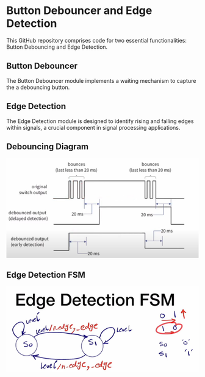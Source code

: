 # Button Debouncer and Edge Detection 

This GitHub repository comprises code for two essential functionalities: Button Debouncing and Edge Detection. 

## Button Debouncer
The Button Debouncer module implements a waiting mechanism to capture the a debouncing button.

## Edge Detection
The Edge Detection module is designed to identify rising and falling edges within signals, a crucial component in signal processing applications.

## Debouncing Diagram
![Button Debouncing](https://github.com/alhusseingamal/RTL-Projects/blob/main/Button%20Debouncer%20and%20Edge%20Detector/button%20-%20debouncing.PNG)

## Edge Detection FSM
![Button Debouncing](https://github.com/alhusseingamal/RTL-Projects/blob/main/Button%20Debouncer%20and%20Edge%20Detector/edge%20detection.PNG)
